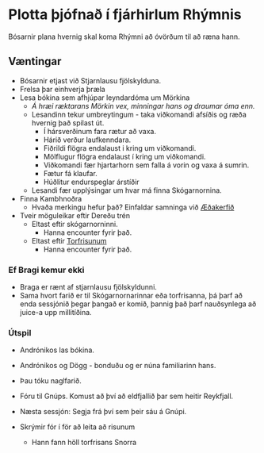 # Plotta þjófnað í fjárhirlum Rhýmnis
Bósarnir plana hvernig skal koma Rhýmni að óvörðum til að ræna hann.

## Væntingar
- Bósarnir etjast við Stjarnlausu fjölskylduna.
- Frelsa þar einhverja þræla
- Lesa bókina sem afhjúpar leyndardóma um Mörkina
  - *Á hræi ræktarans Mörkin vex, minningar hans og draumar óma enn.*
  - Lesandinn tekur umbreytingum - taka viðkomandi afsíðis og ræða hvernig það
    spilast út.
    - Í hársverðinum fara rætur að vaxa.
    - Hárið verður laufkenndara.
    - Fiðrildi flögra endalaust i kring um viðkomandi.
    - Mölflugur flögra endalaust í kring um viðkomandi.
    - Viðkomandi fær hjartarhorn sem falla á vorin og vaxa á sumrin.
    - Fætur fá klaufar.
    - Húðlitur endurspeglar árstíðir
  - Lesandi fær upplýsingar um hvar má finna Skógarnornina.
- Finna Kambhnoðra
  - Hvaða merkingu hefur það? Einfaldar samninga við [Æðakerfið](
    /factions/aedakerfid.md)
- Tveir möguleikar eftir Dereðu trén
  - Eltast eftir skógarnorninni.
    - Hanna encounter fyrir það.
  - Eltast eftir [Torfrisunum](https://www.dndbeyond.com/monsters/hill-giant)
    - Hanna encounter fyrir það.

### Ef Bragi kemur ekki
- Braga er rænt af stjarnlausu fjölskyldunni.
- Sama hvort farið er til Skógarnornarinnar eða torfrisanna, þá þarf að enda 
  sessjónið þegar þangað er komið, þannig það þarf nauðsynlega að juice-a upp
  millitíðina.

### Útspil
- Andrónikos las bókina.
- Andrónikos og Dögg - bonduðu og er núna familiarinn hans.
- Þau tóku naglfarið.

- Fóru til Gnúps. Komust að því að eldfjallið þar sem heitir Reykfjall.
- Næsta sessjón: Segja frá því sem þeir sáu á Gnúpi.
- Skrýmir fór í för að leita að risunum
  - Hann fann höll torfrisans Snorra